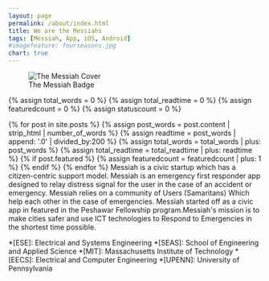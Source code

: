 ```yaml
---
layout: page
permalink: /about/index.html
title: We are the Messiahs
tags: [Messiah, App, iOS, Android]
#imagefeature: fourseasons.jpg
chart: true
---
```

<figure>
  <img src="{{ site.url }}/images/MessiahCover.jpg" alt="The Messiah Cover">
  <figcaption>The Messiah Badge</figcaption>
</figure>

{% assign total_words = 0 %}
{% assign total_readtime = 0 %}
{% assign featuredcount = 0 %}
{% assign statuscount = 0 %}

{% for post in site.posts %}
    {% assign post_words = post.content | strip_html | number_of_words %}
    {% assign readtime = post_words | append: '.0' | divided_by:200 %}
    {% assign total_words = total_words | plus: post_words %}
    {% assign total_readtime = total_readtime | plus: readtime %}
    {% if post.featured %}
    {% assign featuredcount = featuredcount | plus: 1 %}
    {% endif %}
{% endfor %}
Messiah is a civic startup which has a citizen-centric support model. Messiah is an emergency first responder app designed to relay distress signal for the user in the case of an accident or emergency. Messiah relies on a community of Users (Samaritans) Which help each other in the case of emergencies. Messiah started off as a civic app in featured in the Peshawar Fellowship program.Messiah's mission is to make cities safer and use ICT technologies to Respond to Emergencies in the shortest time possible.

*[ESE]: Electrical and Systems Engineering
*[SEAS]: School of Engineering and Applied Science
*[MIT]: Massachusetts Institute of Technology
*[EECS]: Electrical and Computer Engineering
*[UPENN]: University of Pennsylvania

<figure>
	<img src="{{ site.url }}/images/fellowship.jpg" alt="We at fellowship program>
	<figcaption>At Fellowship Program</figcaption>
</figure>

I was born in Pakistan, which is one of the loveliest countries with natures best gifts. From snowy peaks to vast deserts. It has shown the will and strength to fight worst terrorism of recent times and has contained it for peace of world.

But over the years, I noticed that somehow, along the way, software designed to help us be creative, actually made us less creative. That's because we believe our best ideas emerge when we use pencils and paper.
So I set out to build tools that work the way I do.


For
the makers,  
the creators,  
the discoverers,  
the original thinkers,  
***This is the space to create.***
